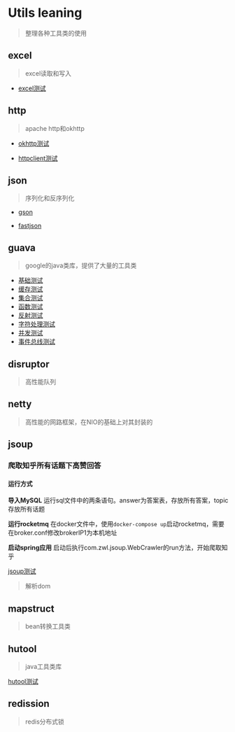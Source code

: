 # Utils leaning

> 整理各种工具类的使用

## excel

> excel读取和写入

- [excel测试](src/main/java/com/zwl/excel/ExcelTest.java)

## http

> apache http和okhttp

- [okhttp测试](src/main/java/com/zwl/http/okhttp/OkHttpTest.java)

- [httpclient测试](src/main/java/com/zwl/http/httpclient/HttpClientTest.java)

## json

> 序列化和反序列化

- [gson](src/main/java/com/zwl/json/gson/GsonTest.java)

- [fastjson](src/main/java/com/zwl/json/fastjson/JSONTest.java)

## guava

> google的java类库，提供了大量的工具类

- [基础测试](src/main/java/com/zwl/guava/base/BaseTest.java)
- [缓存测试](src/main/java/com/zwl/guava/cache/CacheTest.java)
- [集合测试](src/main/java/com/zwl/guava/collection/CollectionTest.java)
- [函数测试](src/main/java/com/zwl/guava/function/FunctionTest.java)
- [反射测试](src/main/java/com/zwl/guava/reflect/ReflectTest.java)
- [字符处理测试](src/main/java/com/zwl/guava/str/StrTest.java)
- [并发测试](src/main/java/com/zwl/guava/concurrent/ConcurrentTest.java)
- [事件总线测试](src/main/java/com/zwl/guava/eventbus/EventBusTest.java)

## disruptor

> 高性能队列

## netty

> 高性能的网路框架，在NIO的基础上对其封装的

## jsoup

### 爬取知乎所有话题下高赞回答

#### 运行方式

**导入MySQL**
运行sql文件中的两条语句。answer为答案表，存放所有答案，topic存放所有话题

**运行rocketmq**
在docker文件中，使用`docker-compose up`启动rocketmq，需要在broker.conf修改brokerIP1为本机地址

**启动spring应用**
启动后执行com.zwl.jsoup.WebCrawler的run方法，开始爬取知乎

[jsoup测试](src/main/java/com/zwl/jsoup/JsoupTest.java)

> 解析dom

## mapstruct

> bean转换工具类

## hutool

> java工具类库

[hutool测试](src/main/java/com/zwl/hutool/HutoolTest.java)

## redission

> redis分布式锁

